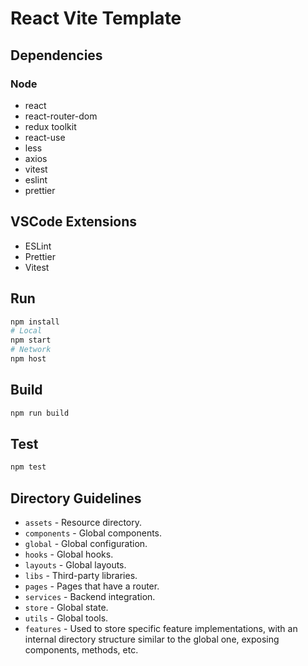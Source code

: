 # React Vite Template

## Dependencies

### Node

- react
- react-router-dom
- redux toolkit
- react-use
- less
- axios
- vitest
- eslint
- prettier

## VSCode Extensions

- ESLint
- Prettier
- Vitest

## Run

```bash
npm install
# Local
npm start
# Network
npm host
```

## Build

```bash
npm run build
```

## Test

```bash
npm test
```

## Directory Guidelines

- `assets` - Resource directory.
- `components` - Global components.
- `global` - Global configuration.
- `hooks` - Global hooks.
- `layouts` - Global layouts.
- `libs` - Third-party libraries.
- `pages` - Pages that have a router.
- `services` - Backend integration.
- `store` - Global state.
- `utils` - Global tools.
- `features` - Used to store specific feature implementations, with an internal directory structure similar to the global one, exposing components, methods, etc.

